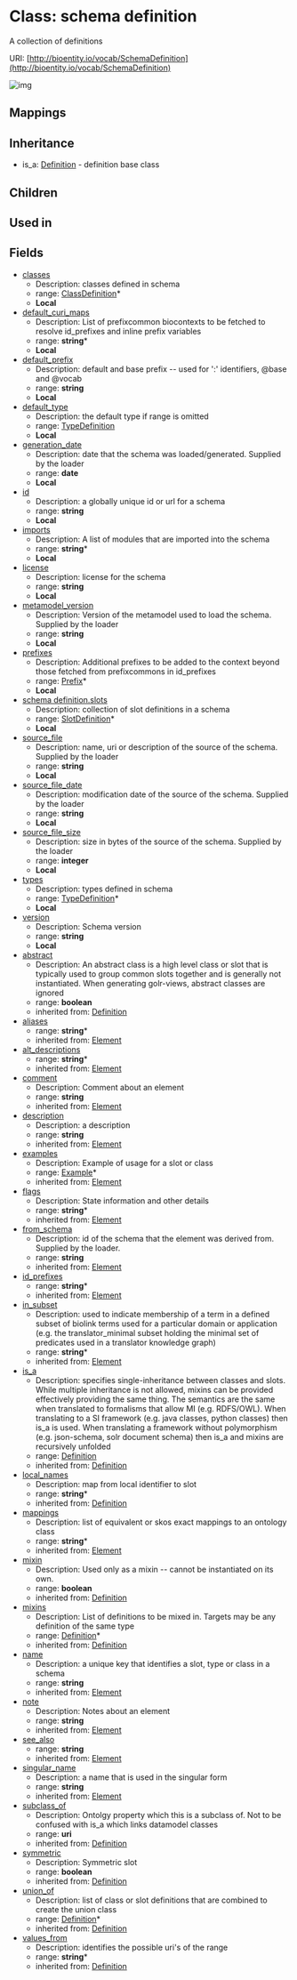 # Class: schema definition


A collection of definitions

URI: [http://bioentity.io/vocab/SchemaDefinition](http://bioentity.io/vocab/SchemaDefinition)

![img](images/SchemaDefinition.png)
## Mappings

## Inheritance

 *  is_a: [Definition](Definition.md) - definition base class
## Children

## Used in

## Fields

 * [classes](classes.md)
    * Description: classes defined in schema
    * range: [ClassDefinition](ClassDefinition.md)*
    * __Local__
 * [default_curi_maps](default_curi_maps.md)
    * Description: List of prefixcommon biocontexts to be fetched to resolve id_prefixes and inline prefix variables
    * range: **string***
    * __Local__
 * [default_prefix](default_prefix.md)
    * Description: default and base prefix -- used for ':' identifiers, @base and @vocab
    * range: **string**
    * __Local__
 * [default_type](default_type.md)
    * Description: the default type if range is omitted
    * range: [TypeDefinition](TypeDefinition.md)
    * __Local__
 * [generation_date](generation_date.md)
    * Description: date that the schema was loaded/generated.  Supplied by the loader
    * range: **date**
    * __Local__
 * [id](id.md)
    * Description: a globally unique id or url for a schema
    * range: **string**
    * __Local__
 * [imports](imports.md)
    * Description: A list of modules that are imported into the schema
    * range: **string***
    * __Local__
 * [license](license.md)
    * Description: license for the schema
    * range: **string**
    * __Local__
 * [metamodel_version](metamodel_version.md)
    * Description: Version of the metamodel used to load the schema. Supplied by the loader
    * range: **string**
    * __Local__
 * [prefixes](prefixes.md)
    * Description: Additional prefixes to be added to the context beyond those fetched from prefixcommons in id_prefixes
    * range: [Prefix](Prefix.md)*
    * __Local__
 * [schema definition.slots](slot_definitions.md)
    * Description: collection of slot definitions in a schema
    * range: [SlotDefinition](SlotDefinition.md)*
    * __Local__
 * [source_file](source_file.md)
    * Description: name, uri or description of the source of the schema.  Supplied by the loader
    * range: **string**
    * __Local__
 * [source_file_date](source_file_date.md)
    * Description: modification date of the source of the schema.  Supplied by the loader
    * range: **string**
    * __Local__
 * [source_file_size](source_file_size.md)
    * Description: size in bytes of the source of the schema.  Supplied by the loader
    * range: **integer**
    * __Local__
 * [types](types.md)
    * Description: types defined in schema
    * range: [TypeDefinition](TypeDefinition.md)*
    * __Local__
 * [version](version.md)
    * Description: Schema version
    * range: **string**
    * __Local__
 * [abstract](abstract.md)
    * Description: An abstract class is a high level class or slot that is typically used to group common slots together and is generally not instantiated. When generating golr-views, abstract classes are ignored
    * range: **boolean**
    * inherited from: [Definition](Definition.md)
 * [aliases](aliases.md)
    * range: **string***
    * inherited from: [Element](Element.md)
 * [alt_descriptions](alt_descriptions.md)
    * range: **string***
    * inherited from: [Element](Element.md)
 * [comment](comment.md)
    * Description: Comment about an element
    * range: **string**
    * inherited from: [Element](Element.md)
 * [description](description.md)
    * Description: a description
    * range: **string**
    * inherited from: [Element](Element.md)
 * [examples](examples.md)
    * Description: Example of usage for a slot or class
    * range: [Example](Example.md)*
    * inherited from: [Element](Element.md)
 * [flags](flags.md)
    * Description: State information and other details
    * range: **string***
    * inherited from: [Element](Element.md)
 * [from_schema](from_schema.md)
    * Description: id of the schema that the element was derived from.  Supplied by the loader.
    * range: **string**
    * inherited from: [Element](Element.md)
 * [id_prefixes](id_prefixes.md)
    * range: **string***
    * inherited from: [Element](Element.md)
 * [in_subset](in_subset.md)
    * Description: used to indicate membership of a term in a defined subset of biolink terms used for a particular domain or application (e.g. the translator_minimal subset holding the minimal set of predicates used in a translator knowledge graph)
    * range: **string***
    * inherited from: [Element](Element.md)
 * [is_a](is_a.md)
    * Description: specifies single-inheritance between classes and slots. While multiple inheritance is not allowed, mixins can be provided effectively providing the same thing. The semantics are the same when translated to formalisms that allow MI (e.g. RDFS/OWL). When translating to a SI framework (e.g. java classes, python classes) then is_a is used. When translating a framework without polymorphism (e.g. json-schema, solr document schema) then is_a and mixins are recursively unfolded
    * range: [Definition](Definition.md)
    * inherited from: [Definition](Definition.md)
 * [local_names](local_names.md)
    * Description: map from local identifier to slot
    * range: **string***
    * inherited from: [Definition](Definition.md)
 * [mappings](mappings.md)
    * Description: list of equivalent or skos exact mappings to an ontology class
    * range: **string***
    * inherited from: [Element](Element.md)
 * [mixin](mixin.md)
    * Description: Used only as a mixin -- cannot be instantiated on its own.
    * range: **boolean**
    * inherited from: [Definition](Definition.md)
 * [mixins](mixins.md)
    * Description: List of definitions to be mixed in. Targets may be any definition of the same type
    * range: [Definition](Definition.md)*
    * inherited from: [Definition](Definition.md)
 * [name](name.md)
    * Description: a unique key that identifies a slot, type or class in a schema
    * range: **string**
    * inherited from: [Element](Element.md)
 * [note](note.md)
    * Description: Notes about an element
    * range: **string**
    * inherited from: [Element](Element.md)
 * [see_also](see_also.md)
    * range: **string**
    * inherited from: [Element](Element.md)
 * [singular_name](singular_name.md)
    * Description: a name that is used in the singular form
    * range: **string**
    * inherited from: [Element](Element.md)
 * [subclass_of](subclass_of.md)
    * Description: Ontolgy property which this is a subclass of. Not to be confused with is_a which links datamodel classes
    * range: **uri**
    * inherited from: [Definition](Definition.md)
 * [symmetric](symmetric.md)
    * Description: Symmetric slot
    * range: **boolean**
    * inherited from: [Definition](Definition.md)
 * [union_of](union_of.md)
    * Description: list of class or slot definitions that are combined to create the union class
    * range: [Definition](Definition.md)*
    * inherited from: [Definition](Definition.md)
 * [values_from](values_from.md)
    * Description: identifies the possible uri's of the range
    * range: **string***
    * inherited from: [Definition](Definition.md)

